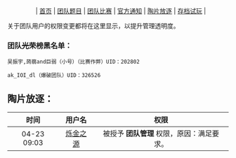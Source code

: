 ㅤㅤㅤㅤㅤ|  [首页](https://wjq1234567.github.io/MaoguoTeam/)  |  [团队题目](https://wjq1234567.github.io/MaoguoTeam-tdtm/)  |  [团队比赛](https://wjq1234567.github.io/MaoguoTeam-tdbs/)  |  [官方通知](https://wjq1234567.github.io/MaoguoTeam-gftz/)  | [陶片放逐](https://wjq1234567.github.io/MaoguoTeam-tpfz/)  |  [存档试玩](https://wjq1234567.github.io/MaoguoTeam-cdsw/)  |ㅤㅤㅤㅤ

关于团队用户的权限变更都将在这里显示，以提升管理透明度。

### 团队~~光荣榜~~黑名单：
```
吴振宇,蒟蒻and巨弱（小号）（比赛作弊）UID：202802   

ak_IOI_dl（爆破团队）UID：326526
```
## 陶片放逐：

|时间|用户名|权限|
|:--:|:--:|:--:|
|04-23 09:03|[烁金之源](https://www.luogu.com.cn/user/267364)|被授予 **团队管理** 权限，原因：满足要求。|

